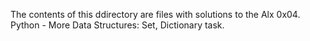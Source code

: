 The contents of this ddirectory are files with solutions to the Alx 0x04. Python - More Data Structures: Set, Dictionary task.
